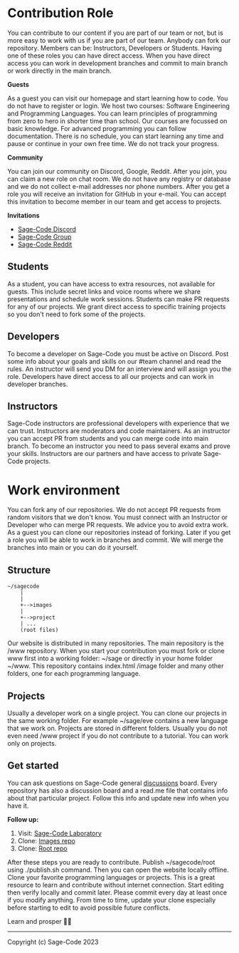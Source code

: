 # Contribution Role

You can contribute to our content if you are part of our team or not, but is more easy to work with us if you are part of our team. Anybody can fork our repository. Members can be: Instructors, Developers or Students. Having one of these roles you can have direct access. When you have direct access you can work in development branches and commit to main branch or work directly in the main branch.

**Guests**

As a guest you can visit our homepage and start learning how to code. You do not have to register or login. We host two courses: Software Engineering and Programming Languages. You can learn principles of programming from zero to hero in shorter time than school. Our courses are focussed on basic knowledge. For advanced programming you can follow documentation. There is no schedule, you can start learning any time and pause or continue in your own free time. We do not track your progress.

**Community**

You can join our community on Discord, Google, Reddit. After you join, you can claim a new role on chat room. We do not have any registry or database and we do not collect e-mail addresses nor phone numbers. After you get a role you will receive an invitation for GitHub in your e-mail. You can accept this invitation to become member in our team and get access to projects.

**Invitations**

* [Sage-Code Discord](https://discord.gg/fAEHfw8T)
* [Sage-Code Group](https://groups.google.com/g/sagecode)
* [Sage-Code Reddit](https://www.reddit.com/r/sagecode/)

## Students

As a student, you can have access to extra resources, not available for guests. This include secret links and voice rooms where we share presentations and schedule work sessions. Students can make PR requests for any of our projects. We grant direct access to specific training projects so you don't need to fork some of the projects.

## Developers

To become a developer on Sage-Code you must be active on Discord. Post some info about your goals and skills on our #team channel and read the rules. An instructor will send you DM for an interview and will assign you the role. Developers have direct access to all our projects and can work in developer branches.

## Instructors

Sage-Code instructors are professional developers with experience that we can trust. Instructors are moderators and code maintainers. As an instructor you can accept PR from students and you can merge code into main branch. To become an instructor you need to pass several exams and prove your skills. Instructors are our partners and have access to private Sage-Code projects.

# Work environment

You can fork any of our repositories. We do not accept PR requests from random visitors that we don't know. You must connect with an Instructor or Developer who can merge PR requests. We advice you to avoid extra work. As a guest you can clone our repositories instead of forking. Later if you get a role you will be able to work in branches and commit. We will merge the branches into main or you can do it yourself.

## Structure

```
~/sagecode
    |
    |
    +-->images
    |
    +-->project
    | ...
    (root files)
```
Our website is distributed in many repositories. The main repository is the /www repository. When you start your contribution you must fork or clone www first into a working folder: ~/sage or directly in your home folder ~/www. This repository contains index.html /image folder and many other folders, one for each programming language.

## Projects

Usually a developer work on a single project. You can clone our projects in the same working folder. For example ~/sage/eve contains a new language that we work on. Projects are stored in different folders. Usually you do not even need /www project if you do not contribute to a tutorial. You can work only on projects.

## Get started

You can ask questions on Sage-Code general [discussions](https://github.com/orgs/sage-code/discussions) board. Every repository has also a discussion board and a read.me file that contains info about that particular project. Follow this info and update new info when you have it.

**Follow up:**

1. Visit: [Sage-Code Laboratory](https://sagecode.net)
2. Clone: [Images repo](https://github.com/sage-code/images)
3. Clone: [Root repo](https://github.com/sage-code/root)

After these steps you are ready to contribute. Publish ~/sagecode/root using ./publish.sh command. Then you can open the website locally offline. Clone your favorite programming languages or projects. This is a great resource to learn and contribute without internet connection. Start editing then verify locally and commit later. Please commit every day at least once if you modify anything. From time to time, update your clone especially before starting to edit to avoid possible future conflicts.

Learn and prosper 🖖🏼

----
Copyright (c) Sage-Code 2023


